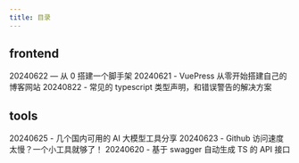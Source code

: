 ```yaml
---
title: 目录
---
```


## frontend

20240622 — 从 0 搭建一个脚手架
20240621 - VuePress 从零开始搭建自己的博客网站
20240822 - 常见的 typescript 类型声明，和错误警告的解决方案

## tools

20240625 - 几个国内可用的 AI 大模型工具分享
20240623 - Github 访问速度太慢？一个小工具就够了！
20240620 - 基于 swagger 自动生成 TS 的 API 接口
